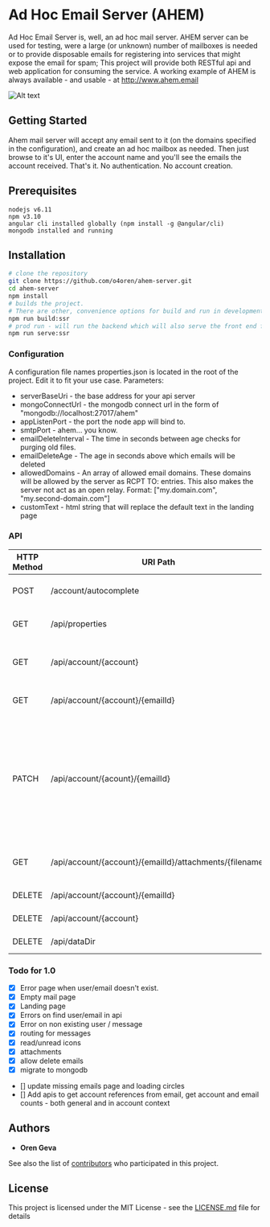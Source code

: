 
# Ad Hoc Email Server (AHEM)

Ad Hoc Email Server is, well, an ad hoc mail server. 
AHEM server can be used for testing, were a large (or unknown) number of mailboxes is needed or to provide disposable emails for registering into services that might expose the email for spam;
This project will provide both RESTful api and web application for consuming the service.
A working example of AHEM is always available - and usable - at http://www.ahem.email


![Alt text](/../images/images/screenshot.png?raw=true "AHEM mail server")

## Getting Started
Ahem mail server will accept any email sent to it (on the domains specified in the configuration), and create an ad hoc mailbox as needed.
Then just browse to it's UI, enter the account name and you'll see the emails the account received.
That's it. No authentication. No account creation.

## Prerequisites
```
nodejs v6.11
npm v3.10
angular cli installed globally (npm install -g @angular/cli)
mongodb installed and running
```

## Installation
```bash
# clone the repository
git clone https://github.com/o4oren/ahem-server.git
cd ahem-server
npm install
# builds the project.
# There are other, convenience options for build and run in development mode.
npm run build:ssr
# prod run - will run the backend which will also serve the front end form the `dist` folder.
npm run serve:ssr
```

### Configuration
A configuration file names properties.json is located in the root of the project.
Edit it to fit your use case.
Parameters:
* serverBaseUri - the base address for your api server
* mongoConnectUrl - the mongodb connect url in the form of "mongodb://localhost:27017/ahem"
* appListenPort - the port the node app will bind to.
* smtpPort - ahem... you know.
* emailDeleteInterval - The time in seconds between age checks for purging old files.
* emailDeleteAge - The age in seconds above which emails will be deleted
* allowedDomains - An array of allowed email domains. These domains will be allowed by the server as RCPT TO: entries. This also makes the server not act as an open relay. Format: ["my.domain.com", "my.second-domain.com"]
* customText - html string that will replace the default text in the landing page

### API

HTTP Method | URI Path | Parameters | Descritpion
--- | --- | --- | ---
POST | /account/autocomplete | { "prefix":"value" } | Returns a partial list of accounts
GET | /api/properties | |returns the properties.json content
GET | /api/account/{account} | |returns a list of the email objects in the account
GET | /api/account/{account}/{emailId} | |Gets the contents of a specific email
PATCH | /api/account/{acount}/{emailId} | {"isRead" : true} |Updates the emailInfo object (representation of the email meta data in the user's account. Currently, only the isRead field is supported.
GET | /api/account/{account}/{emailId}/attachments/{filename} | |Downloads a specific attachment form an email
DELETE | /api/account/{account}/{emailId} | |Deletes a specific email
DELETE | /api/account/{account} | | Deletes a whole account
DELETE | /api/dataDir | | Empty the data folder

### Todo for 1.0

- [x] Error page when user/email doesn't exist.
- [x] Empty mail page
- [x] Landing page
- [x] Errors on find user/email in api
- [x] Error on non existing user / message
- [x] routing for messages
- [x] read/unread icons
- [x] attachments
- [x] allow delete emails
- [x] migrate to mongodb
- [] update missing emails page and loading circles
- [] Add apis to get account references from email, get account and email counts - both general and in account context


## Authors

* **Oren Geva**

See also the list of [contributors](https://github.com/o4oren/ahem-server/contributors) who participated in this project.

## License

This project is licensed under the MIT License - see the [LICENSE.md](LICENSE.md) file for details



